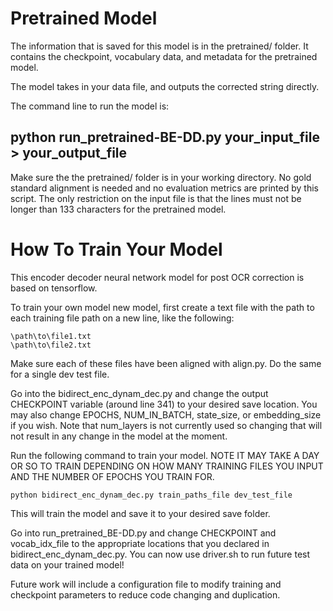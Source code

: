 # Pretrained Model
The information that is saved for this model is in the pretrained/ folder. It contains the checkpoint, vocabulary data, and metadata for the pretrained model.

The model takes in your data file, and outputs the corrected string directly.

The command line to run the model is:

## python run_pretrained-BE-DD.py your_input_file > your_output_file

Make sure the the pretrained/ folder is in your working directory. No gold standard alignment is needed and no evaluation metrics are printed by this script. The only restriction on the input file is that the lines must not be longer than 133 characters for the pretrained model.

# How To Train Your Model
This encoder decoder neural network model for post OCR correction is based on tensorflow.

To train your own model new model, first create a text file with the path to each training file path on a new line, like the following:

```
\path\to\file1.txt
\path\to\file2.txt
```

Make sure each of these files have been aligned with align.py. Do the same for a single dev test file.

Go into the bidirect_enc_dynam_dec.py and change the output CHECKPOINT variable (around line 341) to your desired save location. You may also change EPOCHS, NUM_IN_BATCH, state_size, or embedding_size if you wish. Note that num_layers is not currently used so changing that will not result in any change in the model at the moment.

Run the following command to train your model. NOTE IT MAY TAKE A DAY OR SO TO TRAIN DEPENDING ON HOW MANY TRAINING FILES YOU INPUT AND THE NUMBER OF EPOCHS YOU TRAIN FOR.

```
python bidirect_enc_dynam_dec.py train_paths_file dev_test_file
```

This will train the model and save it to your desired save folder.

Go into run_pretrained_BE-DD.py and change CHECKPOINT and vocab_idx_file to the appropriate locations that you declared in bidirect_enc_dynam_dec.py. You can now use driver.sh to run future test data on your trained model!

Future work will include a configuration file to modify training and checkpoint parameters to reduce code changing and duplication.
